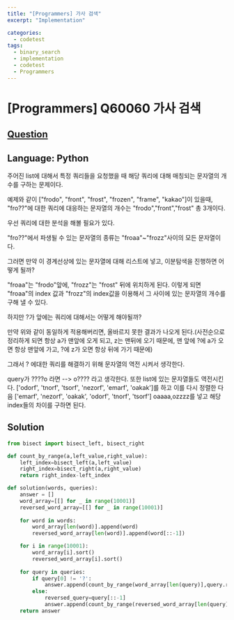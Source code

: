 ```yaml
---
title: "[Programmers] 가사 검색"
excerpt: "Implementation"

categories:
  - codetest
tags:
  - binary_search
  - implementation
  - codetest
  - Programmers
---
```

# [Programmers] Q60060 가사 검색
## [Question](https://programmers.co.kr/learn/courses/30/lessons/60060)
## Language: Python

주어진 list에 대해서 특정 쿼리들을 요청했을 때 해당 쿼리에 대해 매칭되는 문자열의 개수를 구하는 문제이다.

예제와 같이 ["frodo", "front", "frost", "frozen", "frame", "kakao"]이 있을때,
"fro??"에 대한 쿼리에 대응하는 문자열의 개수는 "frodo","front","frost" 총 3개이다.

우선 쿼리에 대한 분석을 해볼 필요가 있다.

"fro??"에서 파생될 수 있는 문자열의 종류는 "froaa"~"frozz"사이의 모든 문자열이다.

그러면 만약 이 경계선상에 있는 문자열에 대해 리스트에 넣고, 이분탐색을 진행하면 어떻게 될까?

"froaa"는 "frodo"앞에, "frozz"는 "frost" 뒤에 위치하게 된다. 이렇게 되면 "froaa"의 index 값과 "frozz"의 index값을 이용해서 그 사이에 있는 문자열의 개수를 구해 낼 수 있다.

하지만 ?가 앞에는 쿼리에 대해서는 어떻게 해야될까?

만약 위와 같이 동일하게 적용해버리면, 올바르지 못한 결과가 나오게 된다.(사전순으로 정리하게 되면 항상 a가 맨앞에 오게 되고, z는 맨뒤에 오기 때문에, 맨 앞에 ?에 a가 오면 항상 맨앞에 가고, ?에 z가 오면 항상 뒤에 가기 때문에)

그래서 ? 에대한 쿼리를 해결하기 위해 문자열의 역전 시켜서 생각한다.

query가 ????o 라면 --> o???? 라고 생각한다. 또한 list에 있는 문자열들도 역전시킨다.
['odorf', 'tnorf', 'tsorf', 'nezorf', 'emarf', 'oakak']를 하고 이를 다시 정렬한 다음
['emarf', 'nezorf', 'oakak', 'odorf', 'tnorf', 'tsorf']
oaaaa,ozzzz를 넣고 해당 index들의 차이를 구하면 된다.

## Solution
```python
from bisect import bisect_left, bisect_right

def count_by_range(a,left_value,right_value):
    left_index=bisect_left(a,left_value)
    right_index=bisect_right(a,right_value)
    return right_index-left_index

def solution(words, queries):
    answer = []
    word_array=[[] for _ in range(10001)]
    reversed_word_array=[[] for _ in range(10001)]
    
    for word in words:
        word_array[len(word)].append(word)
        reversed_word_array[len(word)].append(word[::-1])

    for i in range(10001):
        word_array[i].sort()
        reversed_word_array[i].sort()
        
    for query in queries:
        if query[0] != '?':
            answer.append(count_by_range(word_array[len(query)],query.replace('?','a'),query.replace('?','z')))
        else:
            reversed_query=query[::-1]
            answer.append(count_by_range(reversed_word_array[len(query)],reversed_query.replace('?','a'),reversed_query.replace('?','z')))
    return answer
```
